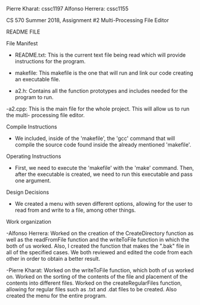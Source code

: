 Pierre Kharat: cssc1197
Alfonso Herrera: cssc1155

CS 570 Summer 2018, Assignment #2 Multi-Processing File Editor


README FILE


File Manifest

- README.txt: This is the current text file being read which will provide instructions
	      for the program.

- makefile:   This makefile is the one that will run and link our code creating an 
	      executable file.

- a2.h: Contains all the function prototypes and includes needed for the program to run.

-a2.cpp: This is the main file for the whole project. This will allow us to run the multi-
 processing file editor.

Compile Instructions

- We included, inside of the 'makefile', the 'gcc' command that will compile the 
  source code found inside the already mentioned 'makefile'.

Operating Instructions

- First, we need to execute the 'makefile' with the 'make' command. Then, after the
  executable is created, we need to run this executable and pass one argument. 
  
Design Decisions

- We created a menu with seven different options, allowing for the user to read from
 and write to a file, among other things.
 
 Work organization
 
 -Alfonso Herrera: Worked on the creation of the CreateDirectory function as well as 
 the readFromFile function and the writeToFile function in which the both of us worked.
 Also, I created the function that makes the ".bak" file in all of the specified cases.
 We both reviewed and edited the code from each other in order to obtain a better result.
 
 -Pierre Kharat: Worked on the writeToFile function, which both of us worked on. Worked on 
 the sorting of the contents of the file and placement of the contents into different files.
 Worked on the createRegularFiles function, allowing for regular files such as .txt and .dat 
 files to be created. Also created the menu for the entire program.
